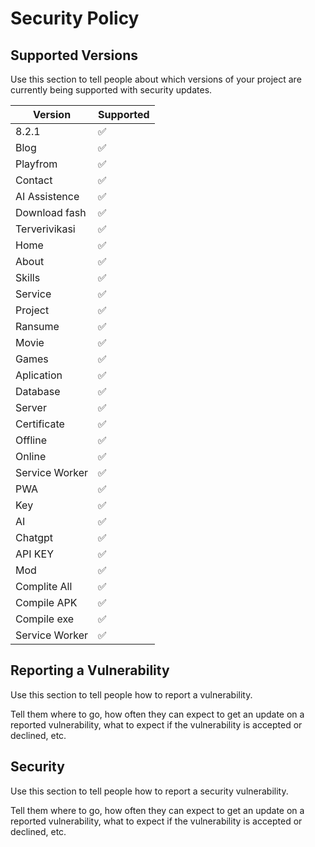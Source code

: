 # Security Policy

## Supported Versions

Use this section to tell people about which versions of your project are
currently being supported with security updates.

| Version | Supported          |
| ------- | ------------------ |
| 8.2.1   | :white_check_mark: |
| Blog   | :white_check_mark: |
| Playfrom   | :white_check_mark: |
| Contact   | :white_check_mark: |
| AI Assistence   | :white_check_mark: |
| Download fash   | :white_check_mark: |
| Terverivikasi   | :white_check_mark: |
| Home   | :white_check_mark: |
| About   | :white_check_mark: |
| Skills   | :white_check_mark: |
| Service   | :white_check_mark: |
| Project   | :white_check_mark: |
| Ransume   | :white_check_mark: |
| Movie   | :white_check_mark: |
| Games   | :white_check_mark: |
| Aplication   | :white_check_mark: |
| Database   | :white_check_mark: |
| Server   | :white_check_mark: |
| Certificate   | :white_check_mark: |
| Offline   | :white_check_mark: |
| Online   | :white_check_mark: |
| Service Worker   | :white_check_mark: |
| PWA   | :white_check_mark: |
| Key   | :white_check_mark: |
| AI   | :white_check_mark: |
| Chatgpt   | :white_check_mark: |
| API KEY   | :white_check_mark: |
| Mod   | :white_check_mark: |
| Complite All   | :white_check_mark: |
| Compile APK   | :white_check_mark: |
| Compile exe   | :white_check_mark: |
| Service Worker   | :white_check_mark: |

## Reporting a Vulnerability

Use this section to tell people how to report a vulnerability.

Tell them where to go, how often they can expect to get an update on a
reported vulnerability, what to expect if the vulnerability is accepted or
declined, etc.

## Security

Use this section to tell people how to report a security vulnerability.

Tell them where to go, how often they can expect to get an update on a
reported vulnerability, what to expect if the vulnerability is accepted or
declined, etc.